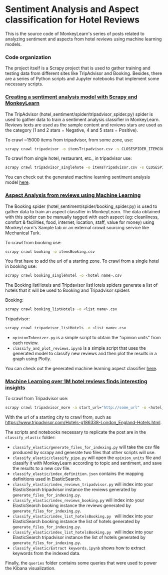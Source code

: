 # Sentiment Analysis and Aspect classification for Hotel Reviews

This is the source code of MonkeyLearn's series of posts related to analyzing sentiment and aspects from hotel reviews using machine learning models.

### Code organization

The project itself is a Scrapy project that is used to gather training and testing data from different sites like TripAdvisor and Booking. Besides, there are a series of Python scripts and Jupyter notebooks that implement some necessary scripts.

### [Creating a sentiment analysis model with Scrapy and MonkeyLearn](https://blog.monkeylearn.com/creating-sentiment-analysis-model-with-scrapy-and-monkeylearn/)

The TripAdvisor (hotel_sentiment/spider/tripadvisor_spider.py) spider is used to gather data to train a sentiment analysis classifier in MonkeyLearn. Reviews texts are used as the sample content and reviews stars are used as the category (1 and 2 stars = Negative, 4 and 5 stars = Positive).

To crawl ~15000 items from tripadvisor, from some zone, use:
```sh
scrapy crawl tripadvisor -o itemsTripadvisor.csv -s CLOSESPIDER_ITEMCOUNT=15000
```
To crawl from single hotel, restaurant, etc., in tripadvisor use:

```sh
scrapy crawl tripadvisor_singlehote -o itemsTripadvisor.csv -s CLOSESPIDER_ITEMCOUNT=15000
```

You can check out the generated machine learning sentiment analysis model [here](https://app.monkeylearn.com/categorizer/projects/cl_rZ2P7hbs/tab/main-tab).

### [Aspect Analysis from reviews using Machine Learning](https://blog.monkeylearn.com/aspect-analysis-from-reviews-using-machine-learning/)

The Booking spider (hotel_sentiment/spider/booking_spider.py) is used to gather data to train an aspect classifier in MonkeyLearn. The data obtained with this spider can be manually tagged with each aspect (eg: cleanliness, comfort & facilities, food, internet, location, staff, value for money) using MonkeyLearn's Sample tab or an external crowd sourcing service like Mechanical Turk.

To crawl from booking use:
```sh
scrapy crawl booking -o itemsBooking.csv
```

You first have to add the url of a starting zone. To crawl from a single hotel in booking use:

```sh
scrapy crawl booking_singlehotel -o <hotel name>.csv
```

The Booking listHotels and Tripdavisor listHotels spiders generate a list of hotels that it will be used to Booking and Tripadvisor spiders

Booking:
```sh
scrapy crawl booking_listHotels -o <list name>.csv 
```

Tripadvisor:
```sh
scrapy crawl tripadvisor_listHotels -o <list name>.csv  
```


- ```opinionTokenizer.py``` is a simple script to obtain the "opinion units" from each review.
- ```classify_and_plot_reviews.ipynb``` is a simple script that uses the generated model to classify new reviews and then plot the results in a graph using Plotly.

You can check out the generated machine learning aspect classifier [here](https://app.monkeylearn.com/categorizer/projects/cl_TKb7XmdG/tab/main-tab).

### [Machine Learning over 1M hotel reviews finds interesting insights](https://blog.monkeylearn.com/machine-learning-1m-hotel-reviews-finds-interesting-insights/)

To crawl from Tripadvisor use:
```sh
scrapy crawl tripadvisor_more -a start_url="http://some_url" -o <hotel_name>.csv -s CLOSESPIDER_ITEMCOUNT=20000
```
With the url of a starting city to crawl from, such as https://www.tripadvisor.com/Hotels-g186338-London_England-Hotels.html.

The scripts and notebooks necessary to replicate the post are in the ```classify_elastic``` folder:

- ```classify_elastic/generate_files_for_indexing.py``` will take the csv file produced by scrapy and generate two files that other scripts will use.
- ```classify_elastic/classify_pipe.py``` will open the ```opinion_units``` file and classify it with MonkeyLearn according to topic and sentiment, and save the results to a new csv file.
- ```classify_elastic/index_definition.json``` contains the mapping definitions used in ElasticSearch.
- ```classify_elastic/index_reviews_tripadvisor.py``` will index into your ElasticSearch tripadvisor instance the reviews generated by ```generate_files_for_indexing.py```.
- ```classify_elastic/index_reviews_booking.py``` will index into your ElasticSearch booking instance the reviews generated by ```generate_files_for_indexing.py```.
- ```classify_elastic/index_list_hotelsBooking.py ``` will index into your ElasticSearch booking instance the list of hotels generated by ```generate_files_for_indexing.py```.
- ```classify_elastic/index_list_hotelsBooking.py ``` will index into your ElasticSearch tripadvisor instance the list of hotels generated by ```generate_files_for_indexing.py```.
- ```classify_elastic/Extract keywords.ipynb``` shows how to extract keywords from the indexed data.

Finally, the ```queries``` folder contains some queries that were used to power the Kibana visualization.
